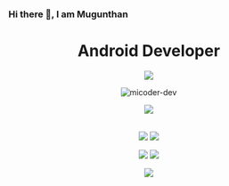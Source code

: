 ### Hi there 👋, I am Mugunthan
<h1 align="center"> Android Developer </h1>
<p align="center"> <img src="https://micoder-dev.github.io/files/mybanner.png"/> </p>

<p align="center"> <img src="https://komarev.com/ghpvc/?username=micoder-dev&label=Profile%20views&color=0e75b6&style=flat" alt="micoder-dev"/> </p>

<table>
  <tr>
      <p align="center"> <img src="https://github-profile-trophy.vercel.app/?username=Micoder-dev&theme=monokai&row=1&column=6"/> </p>
  </tr>
</table>

<p align="center">
        <img src="http://github-profile-summary-cards.vercel.app/api/cards/repos-per-language?username=micoder-dev&theme=gruvbox"/>
        <img src="http://github-profile-summary-cards.vercel.app/api/cards/most-commit-language?username=micoder-dev&theme=gruvbox"/>
</p>

<p align="center">
        <img src="http://github-profile-summary-cards.vercel.app/api/cards/stats?username=micoder-dev&theme=gruvbox"/>
        <img src="http://github-profile-summary-cards.vercel.app/api/cards/productive-time?username=micoder-dev&theme=gruvbox&utcOffset=8"/>
</p>

<p align="center"> <img src="http://github-profile-summary-cards.vercel.app/api/cards/profile-details?username=micoder-dev&theme=gruvbox"/> </p>
